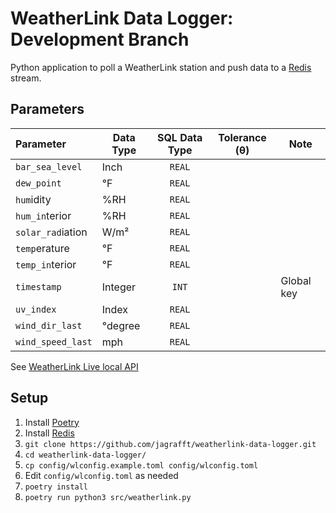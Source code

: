 # WeatherLink Data Logger: Development Branch
Python application to poll a WeatherLink station and push data to a [Redis][redis] stream.

## Parameters
| Parameter         | Data Type | SQL Data Type | Tolerance (θ) | Note       |
|:------------------|-----------|:-------------:|---------------|------------|
| `bar_sea_level`   | Inch      | `REAL`        |               |            |
| `dew_point`       | °F        | `REAL`        |               |            |
| `hum`idity        | \%RH      | `REAL`        |               |            |
| `hum_in`terior    | \%RH      | `REAL`        |               |            |
| `solar_rad`iation | W/m²      | `REAL`        |               |            |
| `temp`erature     | °F        | `REAL`        |               |            |
| `temp_in`terior   | °F        | `REAL`        |               |            |
| `timestamp`       | Integer   | `INT`         |               | Global key |
| `uv_index`        | Index     | `REAL`        |               |            |
| `wind_dir_last`   | °degree   | `REAL`        |               |            |
| `wind_speed_last` | mph       | `REAL`        |               |            |

See [WeatherLink Live local API][wllla] 


## Setup
1. Install [Poetry][poetry]
1. Install [Redis][redis]
1. `git clone https://github.com/jagrafft/weatherlink-data-logger.git`
1. `cd weatherlink-data-logger/`
1. `cp config/wlconfig.example.toml config/wlconfig.toml`
1. Edit `config/wlconfig.toml` as needed
1. `poetry install`
1. `poetry run python3 src/weatherlink.py`

[poetry]: https://python-poetry.org/
[redis]: https://redis.io/
[wllla]: https://weatherlink.github.io/weatherlink-live-local-api/
